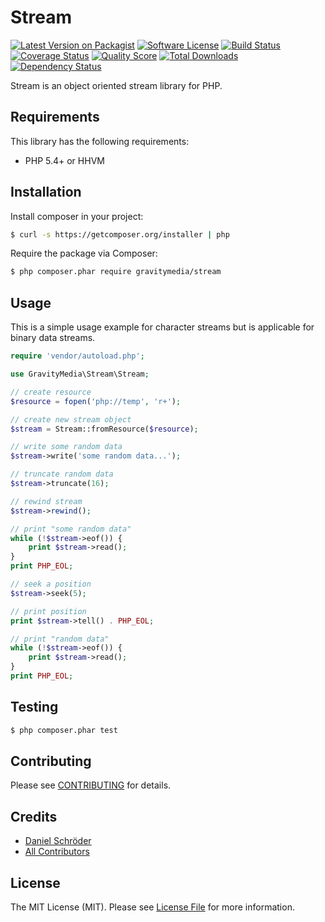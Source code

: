 # Stream

[![Latest Version on Packagist](https://img.shields.io/packagist/v/gravitymedia/stream.svg)](https://packagist.org/packages/gravitymedia/stream)
[![Software License](https://img.shields.io/packagist/l/gravitymedia/stream.svg)](LICENSE.md)
[![Build Status](https://img.shields.io/travis/GravityMedia/Stream.svg)](https://travis-ci.org/GravityMedia/Stream)
[![Coverage Status](https://img.shields.io/scrutinizer/coverage/g/GravityMedia/Stream.svg)](https://scrutinizer-ci.com/g/GravityMedia/Stream/code-structure)
[![Quality Score](https://img.shields.io/scrutinizer/g/GravityMedia/Stream.svg)](https://scrutinizer-ci.com/g/GravityMedia/Stream)
[![Total Downloads](https://img.shields.io/packagist/dt/gravitymedia/stream.svg)](https://packagist.org/packages/gravitymedia/stream)
[![Dependency Status](https://img.shields.io/versioneye/d/php/gravitymedia:stream.svg)](https://www.versioneye.com/user/projects/54f76e264f31083e1b0017e2)

Stream is an object oriented stream library for PHP.

## Requirements

This library has the following requirements:

- PHP 5.4+ or HHVM

## Installation

Install composer in your project:

``` bash
$ curl -s https://getcomposer.org/installer | php
```

Require the package via Composer:

``` bash
$ php composer.phar require gravitymedia/stream
```

## Usage

This is a simple usage example for character streams but is applicable for binary data streams.

``` php
require 'vendor/autoload.php';

use GravityMedia\Stream\Stream;

// create resource
$resource = fopen('php://temp', 'r+');

// create new stream object
$stream = Stream::fromResource($resource);

// write some random data
$stream->write('some random data...');

// truncate random data
$stream->truncate(16);

// rewind stream
$stream->rewind();

// print "some random data"
while (!$stream->eof()) {
    print $stream->read();
}
print PHP_EOL;

// seek a position
$stream->seek(5);

// print position
print $stream->tell() . PHP_EOL;

// print "random data"
while (!$stream->eof()) {
    print $stream->read();
}
print PHP_EOL;
```

## Testing

``` bash
$ php composer.phar test
```

## Contributing

Please see [CONTRIBUTING](CONTRIBUTING.md) for details.

## Credits

- [Daniel Schröder](https://github.com/pCoLaSD)
- [All Contributors](../../contributors)

## License

The MIT License (MIT). Please see [License File](LICENSE.md) for more information.
